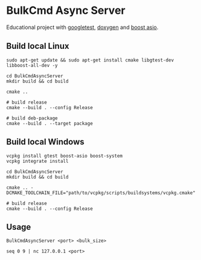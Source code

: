 # BulkCmd Async Server
Educational project with [googletest](https://github.com/google/googletest), [doxygen](https://github.com/doxygen/doxygen) and [boost asio](https://github.com/boostorg/asio).

## Build local Linux
```shell
sudo apt-get update && sudo apt-get install cmake libgtest-dev libboost-all-dev -y

cd BulkCmdAsyncServer
mkdir build && cd build

cmake ..

# build release
cmake --build . --config Release

# build deb-package
cmake --build . --target package
```

## Build local Windows
```shell
vcpkg install gtest boost-asio boost-system
vcpkg integrate install

cd BulkCmdAsyncServer
mkdir build && cd build

cmake .. -DCMAKE_TOOLCHAIN_FILE="path/to/vcpkg/scripts/buildsystems/vcpkg.cmake"

# build release
cmake --build . --config Release
```

## Usage
```shell
BulkCmdAsyncServer <port> <bulk_size>

seq 0 9 | nc 127.0.0.1 <port>
```
